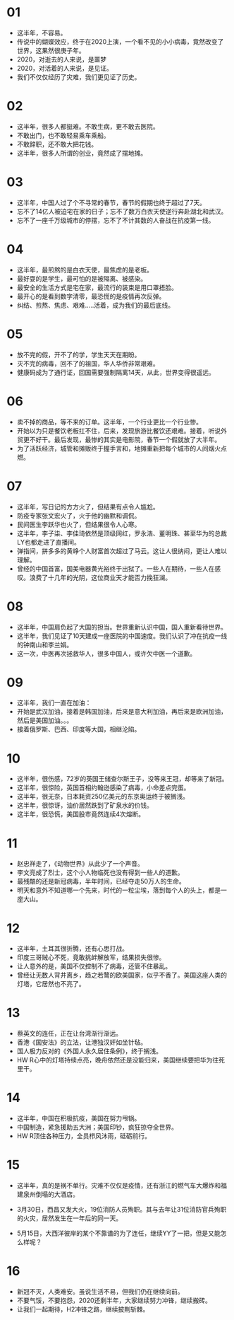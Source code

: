 # 01 
- 这半年，不容易。
- 传说中的蝴蝶效应，终于在2020上演，一个看不见的小小病毒，竟然改变了世界，这果然很庚子年。
- 2020，对逝去的人来说，是噩梦
- 2020，对活着的人来说，是见证。
- 我们不仅仅经历了灾难，我们更见证了历史。
 
# 02 
- 这半年，很多人都挺难。不敢生病，更不敢去医院。
- 不敢出门，也不敢轻易乘车乘船。
- 不敢辞职，还不敢大把花钱。 
- 这半年，很多人所谓的创业，竟然成了摆地摊。
 
# 03 
- 这半年，中国人过了个不寻常的春节，春节的假期也终于超过了7天。
- 忘不了14亿人被迫宅在家的日子；忘不了数万白衣天使逆行奔赴湖北和武汉。
- 忘不了一座千万级城市的停摆，忘不了不计其数的人奋战在抗疫第一线。
 
# 04 
- 这半年，最煎熬的是白衣天使，最焦虑的是老板。
- 最好耍的是学生，最可怕的是被隔离、被感染。
- 最安全的生活方式是宅在家，最流行的装束是用口罩捂脸。
- 最开心的是看到数字清零，最恐慌的是疫情再次反弹。
- 纠结、煎熬、焦虑、艰难.....活着，成为我们的最后底线。
 
# 05 
- 放不完的假，开不了的学，学生天天在期盼。
- 灭不完的病毒，回不了的祖国，华人华侨非常艰难。
- 健康码成为了通行证，回国需要强制隔离14天，从此，世界变得很遥远。

 

# 06 
- 卖不掉的商品，等不来的订单。这半年，一个行业更比一个行业惨。
- 开始以为只是餐饮老板扛不住，后来，发现旅游比餐饮还艰难。接着，听说外贸更不好干。最后发现，最惨的其实是电影院，春节一个假就放了大半年。 
- 为了活跃经济，城管和摊贩终于握手言和，地摊重新把每个城市的人间烟火点燃。
 

# 07 
- 这半年，写日记的方方火了，但结果有点令人尴尬。
- 防疫专家张文宏火了，火于他的幽默和调侃。
- 民间医生李跃华也火了，但结果很令人心寒。
- 这半年，李子柒、李佳琦依然是顶级网红，罗永浩、董明珠、甚至华为的总裁LY也都走进了直播间。
- 弹指间，拼多多的黄峥个人财富首次超过了马云。这让人很纳闷，更让人难以理解。
- 曾经的中国首富，国美电器黄光裕终于出狱了。一些人在期待，一些人在感叹。浪费了十几年的光阴，这位商业天才能否力挽狂澜。
 
# 08 
- 这半年，中国肩负起了大国的担当。世界重新认识中国，国人重新看待世界。
- 这半年，我们见证了10天建成一座医院的中国速度。我们认识了冲在抗疫一线的钟南山和李兰娟。
- 这一次，中医再次拯救华人，很多中国人，或许欠中医一个道歉。
 
# 09 
- 这半年，我们一直在加油：
- 开始是武汉加油，接着是韩国加油，后来是意大利加油，再后来是欧洲加油，然后是美国加油。。。
- 接着俄罗斯、巴西、印度等大国，相继沦陷。
 
# 10 
- 这半年，很伤感，72岁的英国王储查尔斯王子，没等来王冠，却等来了新冠。
- 这半年，很惊险，英国首相约翰逊感染了病毒，小命差点完蛋。
- 这半年，很无奈，日本耗资250亿美元的东京奥运终于被搁浅。
- 这半年，很惊讶，油价居然跌到了矿泉水的价钱。
- 这半年，很恐慌，美国股市竟然连续4次熔断。 
 
# 11 
- 赵忠祥走了，《动物世界》从此少了一个声音。
- 李文亮成了烈士，这个小人物临死也没有得到一些人的道歉。
- 最残酷的还是新冠病毒，半年时间，已经夺走50万人的生命。
- 明天和意外不知道哪一个先来，时代的一粒尘埃，落到每个人的头上，都是一座大山。
 
# 12 
- 这半年，土耳其很折腾，还有心思打战。
- 印度三哥贼心不死，竟敢挑衅解放军，结果损失很惨。
- 让人意外的是，美国不仅控制不了病毒，还管不住暴乱。
- 曾经让无数人背井离乡，趋之若鹜的欧美国家，似乎不香了。美国这座人类的灯塔，它居然也不亮了。
 
# 13 
- 蔡英文的连任，正在让台湾渐行渐远。
- 香港《国安法》的立法，让港独汉奸如坐针毡。 
- 国人极力反对的《外国人永久居住条例》，终于搁浅。
- HW R心中的灯塔持续点亮，晚舟依然还是没能归来，美国继续要把华为往死里干。
 
# 14 
- 这半年，中国在积极抗疫，美国在努力甩锅。
- 中国制造，紧急援助五大洲；美国印钞，疯狂掠夺全世界。
- HW R顶住各种压力，全员栉风沐雨，砥砺前行。
 
# 15 
- 这半年，真的是祸不单行。灾难不仅仅是疫情，还有浙江的燃气车大爆炸和福建泉州倒塌的大酒店。
- 3月30日，西昌又发大火，19位消防人员殉职。其与去年让31位消防官兵殉职的火灾，居然发生在一年后的同一天。

- 5月15日，大西洋彼岸的某个不靠谱的为了连任，继续YY了一把，但是又能怎么样呢？

 
# 16 
- 新冠不灭，人类难安。虽说生活不易，但我们仍在继续向前。
- 不要气馁，不要抱怨，2020还剩半年，大家继续努力冲锋，继续搬砖。
- 让我们一起期待，H2冲锋之路，继续披荆斩棘。

